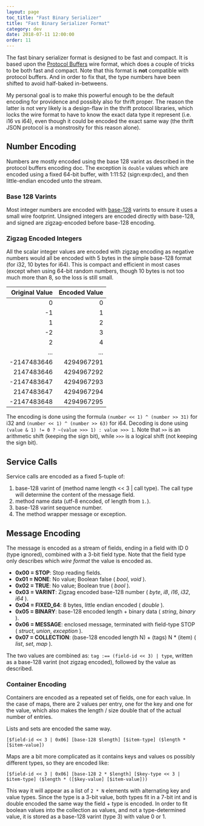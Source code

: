 ```yaml
---
layout: page
toc_title: "Fast Binary Serializer"
title: "Fast Binary Serializer Format"
category: dev
date: 2018-07-11 12:00:00
order: 11
---
```


The fast binary serializer format is designed to be fast and compact. It is
based upon the [Protocol Buffers](https://developers.google.com/protocol-buffers/docs/encoding)
wire format, which does a couple of tricks to be both fast and compact.
Note that this format is **not** compatible with protocol buffers. And in
order to fix that, the type numbers have been shifted to avoid half-baked
in-betweens.

My personal goal is to make this powerful enough to be the default encoding
for providence and possibly also for thrift proper. The reason the latter is
not very likely is a design-flaw in the thrift protocol libraries, which locks
the wire format to have to know the exact data type it represent (i.e. i16 vs
i64), even though it could be encoded the exact same way (the thrift JSON
protocol is a monstrosity for this reason alone).

## Number Encoding

Numbers are mostly encoded using the base 128 varint as described in the
protocol buffers encoding doc. The exception is `double` values which are
encoded using a fixed 64-bit buffer, with 1:11:52 (sign:exp:dec), and then
little-endian encoded unto the stream.

### Base 128 Varints

Most integer numbers are encoded with [base-128](https://en.wikipedia.org/wiki/LEB128)
varints to ensure it uses a small wire footprint. Unsigned integers are
encoded directly with base-128, and signed are zigzag-encoded before
base-128 encoding.

### Zigzag Encoded Integers

All the scalar integer values are encoded with zigzag encoding as negative
numbers would all be encoded with 5 bytes in the simple base-128 format (for
i32, 10 bytes for i64). This is compact and efficient in most cases (except
when using 64-bit random numbers, though 10 bytes is not too much more than 8,
so the loss is still small.

| Original Value | Encoded Value |
|---------------:|--------------:|
|              0 |             0 |
|             -1 |             1 |
|              1 |             2 |
|             -2 |             3 |
|              2 |             4 |
|            ... |           ... |
|    -2147483646 |    4294967291 |
|     2147483646 |    4294967292 |
|    -2147483647 |    4294967293 |
|     2147483647 |    4294967294 |
|    -2147483648 |    4294967295 |

The encoding is done using the formula `(number << 1) ^ (number >> 31)` for i32
and `(number << 1) ^ (number >> 63)` for i64. Decoding is done using
`(value & 1) != 0 ? ~(value >>> 1) : value >>> 1`. Note
that `>>` is an arithmetic shift (keeping the sign bit), while `>>>` is a
logical shift (not keeping the sign bit).

## Service Calls

Service calls are encoded as a fixed 5-tuple of:

1. base-128 varint of (method name length << 3 | call type). The call type
   will determine the content of the message field.
2. method name data (utf-8 encoded, of length from `1.`).
4. base-128 varint sequence number.
5. The method wrapper message or exception.

## Message Encoding

The message is encoded as a stream of fields, ending in a field with ID 0
(type ignored), combined with a 3-bit field type. Note that the field type
only describes which *wire format* the value is encoded as.

* **0x00 = STOP**: Stop reading fields.
* **0x01 = NONE**: No value; Boolean false ( *bool*, *void* ).
* **0x02 = TRUE**: No value; Boolean true ( *bool* ).
* **0x03 = VARINT**: Zigzag encoded base-128 number ( *byte*, *i8*, *i16*, *i32*, *i64* ).
* **0x04 = FIXED_64**: 8 bytes, little endian encoded ( *double* ).
* **0x05 = BINARY**: base-128 encoded length + binary data ( *string*, *binary* ).
* **0x06 = MESSAGE**: enclosed message, terminated with field-type STOP ( *struct*, *union*, *exception* ).
* **0x07 = COLLECTION**: (base-128 encoded length N) + (tags) N * (item) ( *list*, *set*, *map* ).

The two values are combined as: `tag :== (field-id << 3) | type`, written as a
base-128 varint (not zigzag encoded), followed by the value as described.

### Container Encoding

Containers are encoded as a repeated set of fields, one for each value. In the
case of maps, there are 2 values per entry, one for the key and one for the
value, which also makes the length / size double that of the actual number of
entries.

Lists and sets are encoded the same way.

`[$field-id << 3 | 0x06] [base-128 $length] [$item-type] ($length * [$item-value])`

Maps are a bit more complicated as it contains keys and values os possibly
different types, so they are encoded like:

`[$field-id << 3 | 0x06] [base-128 2 * $length] [$key-type << 3 | $item-type] ($length * ([$key-value] [$item-value]))`

This way it will appear as a list of `2 * N` elements with alternating key and
value types. Since the type is a 3-bit value, both types fit in a 7-bit int and
is double encoded the same way the field + type is encoded. In order to fit boolean
values into the collection as values, and not a type-determined value, it is
stored as a base-128 varint (type 3) with value 0 or 1.

